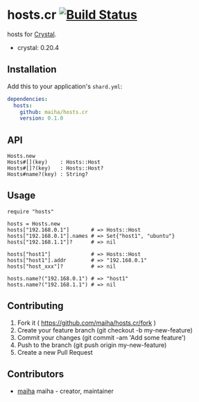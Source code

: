 # hosts.cr [![Build Status](https://travis-ci.org/maiha/hosts.cr.svg?branch=master)](https://travis-ci.org/maiha/hosts.cr)

hosts for [Crystal](http://crystal-lang.org/).

- crystal: 0.20.4

## Installation

Add this to your application's `shard.yml`:

```yaml
dependencies:
  hosts:
    github: maiha/hosts.cr
    version: 0.1.0
```

## API

```
Hosts.new
Hosts#[](key)    : Hosts::Host
Hosts#[]?(key)   : Hosts::Host?
Hosts#name?(key) : String?
```

## Usage

```crystal
require "hosts"

hosts = Hosts.new
hosts["192.168.0.1"]       # => Hosts::Host
hosts["192.168.0.1"].names # => Set{"host1", "ubuntu"}
hosts["192.168.1.1"]?      # => nil

hosts["host1"]             # => Hosts::Host
hosts["host1"].addr        # => "192.168.0.1"
hosts["host_xxx"]?         # => nil

hosts.name?("192.168.0.1") # => "host1"
hosts.name?("192.168.1.1") # => nil
```

## Contributing

1. Fork it ( https://github.com/maiha/hosts.cr/fork )
2. Create your feature branch (git checkout -b my-new-feature)
3. Commit your changes (git commit -am 'Add some feature')
4. Push to the branch (git push origin my-new-feature)
5. Create a new Pull Request

## Contributors

- [maiha](https://github.com/maiha) maiha - creator, maintainer
